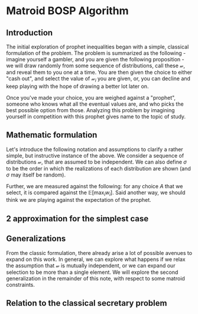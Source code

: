 # Matroid BOSP Algorithm

## Introduction 

The initial exploration of prophet inequalities began with a simple, classical formulation of the problem. The problem is summarized as the following - imagine yourself a gambler, and you are given the following proposition - we will draw randomly from some sequence of distributions, call these $\mathcal{w}$, and reveal them to you one at a time. You are then given the choice to either "cash out", and select the value of $\mathcal{w}_i$ you are given, or, you can decline and keep playing with the hope of drawing a better lot later on. 

Once you've made your choice, you are weighed against a "prophet", someone who knows what all the eventual values are, and who picks the best possible option from those. Analyzing this problem by imagining yourself in competition with this prophet gives name to the topic of study.

## Mathematic formulation

Let's introduce the following notation and assumptions to clarify a rather simple, but instructive instance of the above. We consider a sequence of distributions $\mathcal{w}$, that are assumed to be independent. We can also define $\sigma$ to be the order in which the realizations of each distribution are shown (and $\sigma$ may itself be random). 

Further, we are measured against the following: for any choice $A$ that we select, it is compared against the $\mathbb{E}[\max_i w_i]$. Said another way, we should think we are playing against the expectation of the prophet. 

## 2 approximation for the simplest case



## Generalizations 

From the classic formulation, there already arise a lot of possible avenues to expand on this work. In general, we can explore what happens if we relax the assumption that $\mathcal{w}$ is mutually independent, or we can expand our selection to be more than a single element. We will explore the second generalization in the remainder of this note, with respect to some matroid constraints. 

## Relation to the classical secretary problem

